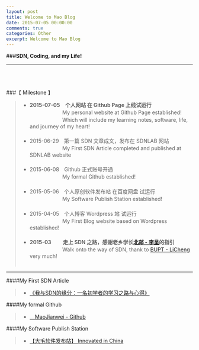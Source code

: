 ```yaml
---
layout: post
title: Welcome to Mao Blog
date: 2015-07-05 00:00:00
comments: true
categories: Other
excerpt: Welcome to Mao Blog
---
```


###**SDN, Coding, and my Life!**

------
  <br /><br /><br />
###【 Milestone 】

> * **2015-07-05　个人网站 在 Github Page 上线试运行**  <br />
　　　 　　　My personal website at Github Page established!  <br />
　　　 　　　Which will include my learning notes, software, life, and journey of my heart!  <br />
　
> * 2015-06-29　第一篇 SDN 文章成文，发布在 SDNLAB 网站  <br />
　　　　 　　My First SDN Article completed and published at SDNLAB website  <br />
　
> * 2015-06-08　Github 正式账号开通  <br />
　　　　 　　My formal Github established!  <br />
　
> * 2015-05-06　个人原创软件发布站 在百度网盘 试运行  <br />
　　 　　　　My Software Publish Station established!  <br />
　
> * 2015-04-05　个人博客 Wordpress 站 试运行  <br />
　　　 　　　My First Blog website based on Wordpress established!  <br />
　
> * **2015-03　 　走上 SDN 之路，感谢老乡学长[北邮 - 李呈](http://www.muzixing.com/)的指引**   <br />
　　　　 　　Walk onto the way of SDN, thank to [BUPT - LiCheng](http://www.muzixing.com/) very much!  <br />
　

------

####My First SDN Article
> * [《我与SDN的缘分：一名初学者的学习之路与心得》](http://www.sdnlab.com/12252.html)

####My formal Github
> * [　MaoJianwei - Github](https://github.com/MaoJianwei)

####My Software Publish Station
> * [【大毛软件发布站】 Innovated in China](http://pan.baidu.com/s/1jGIMn8E)

